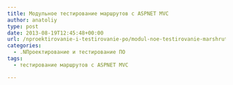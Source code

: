 ```yaml
---
title: Модульное тестирование маршрутов с ASPNET MVC
author: anatoliy
type: post
date: 2013-08-19T12:45:48+00:00
url: /nproektirovanie-i-testirovanie-po/modul-noe-testirovanie-marshrutov-s-aspnet-mvc.html
categories:
  - .NПроектирование и тестирование ПО
tags:
  - тестирование маршрутов с ASPNET MVC

---
```

